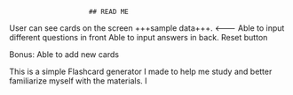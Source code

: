                         ## READ ME

User can see cards on the screen +++sample data+++.  <---
Able to input different questions in front 
Able to input answers in back.
Reset button

Bonus:
Able to add new cards


This is a simple Flashcard generator I made to help me study and better familiarize myself with the materials. I
